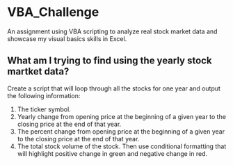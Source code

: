# VBA_Challenge
An assignment using VBA scripting to analyze real stock market data and showcase my visual basics skills in Excel.

## What am I trying to find using the yearly stock martket data?
Create a script that will loop through all the stocks for one year and output the following information:
1. The ticker symbol.
2. Yearly change from opening price at the beginning of a given year to the closing price at the end of that year.
3. The percent change from opening price at the beginning of a given year to the closing price at the end of that year.
4. The total stock volume of the stock.
Then use conditional formatting that will highlight positive change in green and negative change in red.
